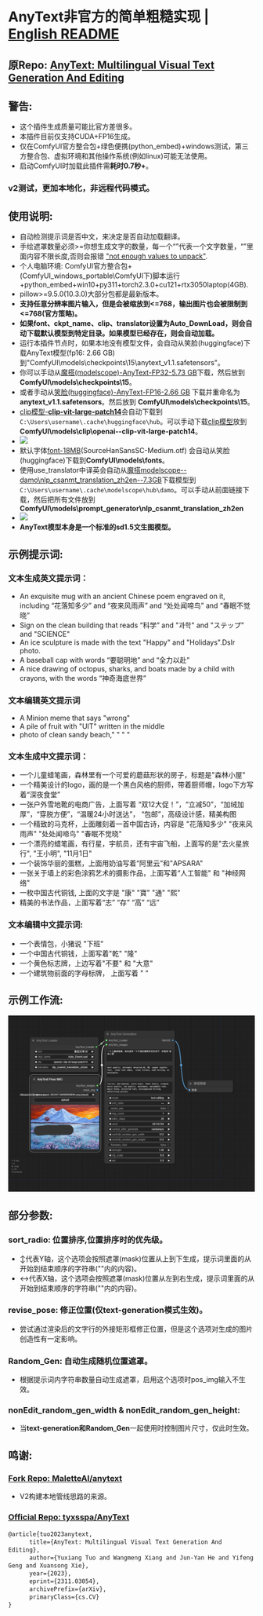# AnyText非官方的简单粗糙实现  |  [English README](../../README.md)

## 原Repo: [AnyText: Multilingual Visual Text Generation And Editing](https://github.com/tyxsspa/AnyText)

## 警告: 
- 这个插件生成质量可能比官方差很多。
- 本插件目前仅支持CUDA+FP16生成。
- 仅在ComfyUI官方整合包+绿色便携(python_embed)+windows测试，第三方整合包、虚拟环境和其他操作系统(例如linux)可能无法使用。
- 启动ComfyUI时加载此插件需**耗时0.7秒+**。
### v2测试，更加本地化，非远程代码模式。

## 使用说明:
- 自动检测提示词是否中文，来决定是否自动加载翻译。
- 手绘遮罩数量必须>=你想生成文字的数量，每一个“”代表一个文字数量，“”里面内容不限长度,否则会报错 ["not enough values to unpack"](https://github.com/zmwv823/ComfyUI-AnyText/issues/7).
- 个人电脑环境: ComfyUI官方整合包+(ComfyUI_windows_portable\ComfyUI下)脚本运行+python_embed+win10+py311+torch2.3.0+cu121+rtx3050laptop(4GB).
- pillow>=9.5.0(10.3.0)大部分包都是最新版本。
- **支持任意分辨率图片输入，但是会被缩放到<=768，输出图片也会被限制到<=768(官方策略)。**
- **如果font、ckpt_name、clip、translator设置为Auto_DownLoad，则会自动下载默认模型到特定目录。如果模型已经存在，则会自动加载。**
- 运行本插件节点时，如果本地没有模型文件，会自动从笑脸(huggingface)下载AnyText模型(fp16: 2.66 GB)到"ComfyUI\models\checkpoints\15\anytext_v1.1.safetensors"。
- 你可以手动从[魔搭(modelscope)-AnyText-FP32-5.73 GB](https://modelscope.cn/models/iic/cv_anytext_text_generation_editing/file/view/master?fileName=anytext_v1.1.ckpt&status=2)下载，然后放到**ComfyUI\models\checkpoints\15**。
- 或者手动从[笑脸(huggingface)-AnyText-FP16-2.66 GB](https://huggingface.co/Sanster/AnyText/blob/main/pytorch_model.fp16.safetensors) 下载并重命名为**anytext_v1.1.safetensors**。然后放到 **ComfyUI\models\checkpoints\15**。
- [clip模型-**clip-vit-large-patch14**](https://huggingface.co/openai/clip-vit-large-patch14)会自动下载到 `C:\Users\username\.cache\huggingface\hub`。可以手动下载[clip模型](https://huggingface.co/openai/clip-vit-large-patch14)放到**ComfyUI\models\clip\openai--clip-vit-large-patch14**。
- ![](./clip_model.jpg)
- 默认字体[font-18MB](https://huggingface.co/Sanster/AnyText/blob/main/SourceHanSansSC-Medium.otf)(SourceHanSansSC-Medium.otf) 会自动从笑脸(huggingface)下载到**ComfyUI\models\fonts**。
- 使用use_translator中译英会自动从[魔搭modelscope--damo\nlp_csanmt_translation_zh2en--7.3GB](https://www.modelscope.cn/models/iic/nlp_csanmt_translation_zh2en)下载模型到`C:\Users\username\.cache\modelscope\hub\damo`。可以手动从前面链接下载，然后把所有文件放到**ComfyUI\models\prompt_generator\nlp_csanmt_translation_zh2en**
- ![](./zh2en_model.jpg)
- **AnyText模型本身是一个标准的sd1.5文生图模型。**

## 示例提示词:
### 文本生成英文提示词：
- An exquisite mug with an ancient Chinese poem engraved on it, including  “花落知多少” and “夜来风雨声” and “处处闻啼鸟” and “春眠不觉晓”
- Sign on the clean building that reads “科学” and "과학"  and "ステップ" and "SCIENCE"
- An ice sculpture is made with the text "Happy" and "Holidays".Dslr photo.
- A baseball cap with words “要聪明地” and “全力以赴”
- A nice drawing of octopus, sharks, and boats made by a child with crayons, with the words “神奇海底世界”
### 文本编辑英文提示词
- A Minion meme that says "wrong"
- A pile of fruit with "UIT" written in the middle
- photo of clean sandy beach," " " "
### 文本生成中文提示词：
- 一个儿童蜡笔画，森林里有一个可爱的蘑菇形状的房子，标题是"森林小屋"
- 一个精美设计的logo，画的是一个黑白风格的厨师，带着厨师帽，logo下方写着“深夜食堂”
- 一张户外雪地靴的电商广告，上面写着 “双12大促！”，“立减50”，“加绒加厚”，“穿脱方便”，“温暖24小时送达”， “包邮”，高级设计感，精美构图
- 一个精致的马克杯，上面雕刻着一首中国古诗，内容是 "花落知多少" "夜来风雨声" "处处闻啼鸟" "春眠不觉晓"
- 一个漂亮的蜡笔画，有行星，宇航员，还有宇宙飞船，上面写的是"去火星旅行", "王小明", "11月1日"
- 一个装饰华丽的蛋糕，上面用奶油写着“阿里云”和"APSARA"
- 一张关于墙上的彩色涂鸦艺术的摄影作品，上面写着“人工智能" 和 "神经网络"
- 一枚中国古代铜钱,  上面的文字是 "康" "寶" "通" "熙"
- 精美的书法作品，上面写着“志” “存” “高” “远”
### 文本编辑中文提示词:
- 一个表情包，小猪说 "下班"
- 一个中国古代铜钱，上面写着"乾" "隆"
- 一个黄色标志牌，上边写着"不要" 和 "大意"
- 一个建筑物前面的字母标牌， 上面写着 " "
## 示例工作流:

![workflow](./AnyText-wf.png)

## 部分参数:

### sort_radio: 位置排序,位置排序时的优先级。

- ↕代表Y轴，这个选项会按照遮罩(mask)位置从上到下生成，提示词里面的从开始到结束顺序的字符串(""内的内容)。
- ↔代表X轴，这个选项会按照遮罩(mask)位置从左到右生成，提示词里面的从开始到结束顺序的字符串(""内的内容)。

### revise_pose: 修正位置(仅text-generation模式生效)。

- 尝试通过渲染后的文字行的外接矩形框修正位置，但是这个选项对生成的图片创造性有一定影响。

### Random_Gen: 自动生成随机位置遮罩。

- 根据提示词内字符串数量自动生成遮罩，启用这个选项时pos_img输入不生效。

### nonEdit_random_gen_width & nonEdit_random_gen_height:

- 当**text-generation和Random_Gen**一起使用时控制图片尺寸，仅此时生效。

## 鸣谢:
### [Fork Repo: MaletteAI/anytext](https://github.com/MaletteAI/anytext)
- V2构建本地管线思路的来源。
### [Official Repo: tyxsspa/AnyText](https://github.com/tyxsspa/AnyText)

```
@article{tuo2023anytext,
      title={AnyText: Multilingual Visual Text Generation And Editing}, 
      author={Yuxiang Tuo and Wangmeng Xiang and Jun-Yan He and Yifeng Geng and Xuansong Xie},
      year={2023},
      eprint={2311.03054},
      archivePrefix={arXiv},
      primaryClass={cs.CV}
}
```
